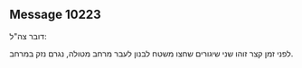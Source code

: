 ## Message 10223

דובר צה"ל:

לפני זמן קצר זוהו שני שיגורים שחצו משטח לבנון לעבר מרחב מטולה, נגרם נזק במרחב.

